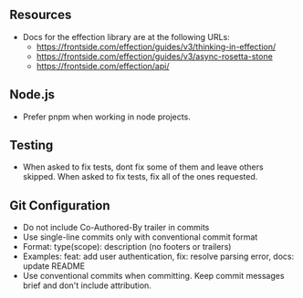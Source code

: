 ## Resources
- Docs for the effection library are at the following URLs:
  - https://frontside.com/effection/guides/v3/thinking-in-effection/
  - https://frontside.com/effection/guides/v3/async-rosetta-stone
  - https://frontside.com/effection/api/

## Node.js
- Prefer pnpm when working in node projects.

## Testing
- When asked to fix tests, dont fix some of them and leave others skipped. When asked to fix tests, fix all of the ones requested.

## Git Configuration
- Do not include Co-Authored-By trailer in commits
- Use single-line commits only with conventional commit format
- Format: type(scope): description (no footers or trailers)
- Examples: feat: add user authentication, fix: resolve parsing error, docs: update README
- Use conventional commits when committing. Keep commit messages brief and don't include attribution.

